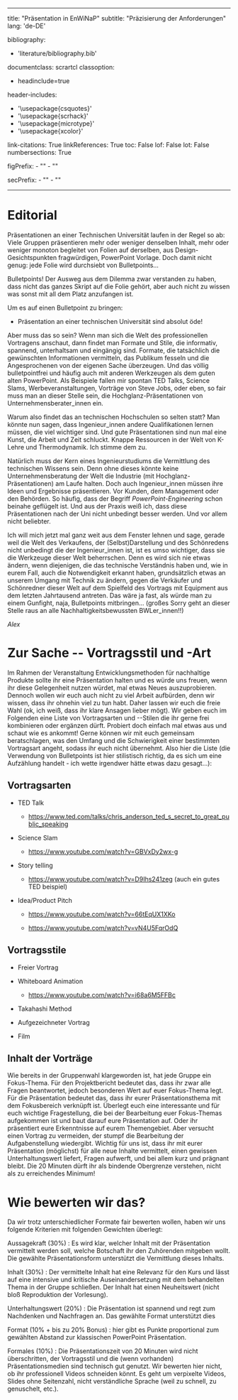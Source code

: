 
---
title: "Präsentation in EnWiNaP"
subtitle: "Präzisierung der Anforderungen"
lang: 'de-DE'

bibliography:
- 'literature/bibliography.bib'

documentclass: scrartcl
classoption:
- headinclude=true

header-includes:
- '\usepackage{csquotes}'
- '\usepackage{scrhack}'
- '\usepackage{microtype}'
- '\usepackage{xcolor}'

link-citations: True
linkReferences: True
toc: False
lof: False
lot: False
numbersections: True

figPrefix:
	  - ""
	  - ""
	
secPrefix:
	  - ""
	  - ""

---


# Editorial

Präsentationen an einer Technischen Universität laufen in der Regel so
ab: Viele Gruppen präsentieren mehr oder weniger denselben Inhalt, mehr
oder weniger monoton begleitet von Folien auf derselben, aus
Design-Gesichtspunkten fragwürdigen, PowerPoint Vorlage. Doch damit
nicht genug: jede Folie wird durchsiebt von Bulletpoints...

Bulletpoints! Der Ausweg aus dem Dilemma zwar verstanden zu haben, dass
nicht das ganzes Skript auf die Folie gehört, aber auch nicht zu wissen
was sonst mit all dem Platz anzufangen ist.

Um es auf einen Bulletpoint zu bringen:

-   Präsentation an einer technischen Universität sind absolut öde!

Aber muss das so sein? Wenn man sich die Welt des professionellen
Vortragens anschaut, dann findet man Formate und Stile, die informativ,
spannend, unterhaltsam und eingängig sind. Formate, die tatsächlich die
gewünschten Informationen vermitteln, das Publikum fesseln und die
Angesprochenen von der eigenen Sache überzeugen. Und das völlig
bulletpointfrei und häufig auch mit anderen Werkzeugen als dem guten
alten PowerPoint. Als Beispiele fallen mir spontan TED Talks, Science
Slams, Werbeveranstaltungen, Vorträge von Steve Jobs, oder eben, so fair
muss man an dieser Stelle sein, die Hochglanz-Präsentationen von
Unternehmensberater_innen ein.

Warum also findet das an technischen Hochschulen so selten statt? Man
könnte nun sagen, dass Ingenieur_innen andere Qualifikationen lernen
müssen, die viel wichtiger sind. Und gute Präsentationen sind nun mal
eine Kunst, die Arbeit und Zeit schluckt. Knappe Ressourcen in der Welt
von K-Lehre und Thermodynamik. Ich stimme dem zu.

Natürlich muss der Kern eines Ingenieurstudiums die Vermittlung des
technischen Wissens sein. Denn ohne dieses könnte keine
Unternehmensberatung der Welt die Industrie (mit
Hochglanz-Präsentationen) am Laufe halten. Doch auch Ingenieur_innen
müssen ihre Ideen und Ergebnisse präsentieren. Vor Kunden, dem
Management oder den Behörden. So häufig, dass der Begriff
*PowerPoint-Engineering* schon beinahe geflügelt ist. Und aus der Praxis
weiß ich, dass diese Präsentationen nach der Uni nicht unbedingt besser
werden. Und vor allem nicht beliebter.

Ich will mich jetzt mal ganz weit aus dem Fenster lehnen und sage,
gerade weil die Welt des Verkaufens, der (Selbst)Darstellung und des
Schönredens nicht unbedingt die der Ingenieur_innen ist, ist es umso
wichtiger, dass sie die Werkzeuge dieser Welt beherrschen. Denn es wird
sich nie etwas ändern, wenn diejenigen, die das technische Verständnis
haben und, wie in eurem Fall, auch die Notwendigkeit erkannt haben,
grundsätzlich etwas an unserem Umgang mit Technik zu ändern, gegen die
Verkäufer und Schönredner dieser Welt auf dem Spielfeld des Vortrags
mit Equipment aus dem letzten Jahrtausend antreten. Das wäre ja fast,
als würde man zu einem Gunfight, naja, Bulletpoints mitbringen...
(großes Sorry geht an dieser Stelle raus an alle
Nachhaltigkeitsbewussten BWLer_innen!!)

*Alex*

# Zur Sache -- Vortragsstil und -Art

Im Rahmen der Veranstaltung Entwicklungsmethoden für nachhaltige
Produkte sollte ihr eine Präsentation halten und es würde uns freuen,
wenn ihr diese Gelegenheit nutzen würdet, mal etwas Neues
auszuprobieren. Dennoch wollen wir euch auch nicht zu viel Arbeit
aufbürden, denn wir wissen, dass ihr ohnehin viel zu tun habt. Daher
lassen wir euch die freie Wahl (ok, ich weiß, dass ihr klare Ansagen
lieber mögt). Wir geben euch im Folgenden eine Liste von Vortragsarten
und --Stilen die ihr gerne frei kombinieren oder ergänzen dürft.
Probiert doch einfach mal etwas aus und schaut wie es ankommt! Gerne
können wir mit euch gemeinsam beratschlagen, was den Umfang und die
Schwierigkeit einer bestimmten Vortragsart angeht, sodass ihr euch nicht
übernehmt. Also hier die Liste (die Verwendung von Bulletpoints ist hier
stilistisch richtig, da es sich um eine Aufzählung handelt - ich wette
irgendwer hätte etwas dazu gesagt...):

## Vortragsarten

-   TED Talk

	-   <https://www.ted.com/talks/chris_anderson_ted_s_secret_to_great_public_speaking>

-   Science Slam

	-   <https://www.youtube.com/watch?v=GBVxDy2wx-g>

-   Story telling

	-   <https://www.youtube.com/watch?v=D9Ihs241zeg> (auch ein gutes
		TED beispiel)

-   Idea/Product Pitch

	-   https://www.youtube.com/watch?v=66tEqUX1XKo

	-   <https://www.youtube.com/watch?v=vN4U5FqrOdQ>

## Vortragsstile

-   Freier Vortrag

-   Whiteboard Animation

	-   <https://www.youtube.com/watch?v=i68a6M5FFBc>

-   Takahashi Method

-   Aufgezeichneter Vortrag

-   Film

## Inhalt der Vorträge

Wie bereits in der Gruppenwahl klargeworden ist, hat jede Gruppe ein
Fokus-Thema. Für den Projektbericht bedeutet das, dass ihr zwar alle
Fragen beantwortet, jedoch besonderen Wert auf euer Fokus-Thema legt.
Für die Präsentation bedeutet das, dass ihr eurer Präsentationsthema mit
dem Fokusbereich verknüpft ist. Überlegt euch eine interessante und für
euch wichtige Fragestellung, die bei der Bearbeitung euer Fokus-Themas
aufgekommen ist und baut darauf eure Präsentation auf. Oder ihr
präsentiert eure Erkenntnisse auf eurem Themengebiet. Aber versucht
einen Vortrag zu vermeiden, der stumpf die Bearbeitung der
Aufgabenstellung wiedergibt. Wichtig für uns ist, dass ihr mit eurer
Präsentation (möglichst) für alle neue Inhalte vermittelt, einen
gewissen Unterhaltungswert liefert, Fragen aufwerft, und bei allem kurz
und prägnant bleibt. Die 20 Minuten dürft ihr als bindende Obergrenze
verstehen, nicht als zu erreichendes Minimum!

# Wie bewerten wir das?

Da wir trotz unterschiedlicher Formate fair bewerten wollen, haben wir
uns folgende Kriterien mit folgenden Gewichten überlegt:

Aussagekraft (30%)
:	Es wird klar, welcher Inhalt mit der
Präsentation vermittelt werden soll, welche Botschaft ihr den Zuhörenden
mitgeben wollt. Die gewählte Präsentationsform unterstützt die
Vermittlung dieses Inhalts.

Inhalt (30%)
:	Der vermittelte Inhalt hat eine Relevanz für den
Kurs und lässt auf eine intensive und kritische Auseinandersetzung mit
dem behandelten Thema in der Gruppe schließen. Der Inhalt hat einen
Neuheitswert (nicht bloß Reproduktion der Vorlesung).

Unterhaltungswert (20%)
:	Die Präsentation ist spannend und regt
zum Nachdenken und Nachfragen an. Das gewählte Format unterstützt dies

Format (10% + bis zu 20% Bonus)
:	 hier gibt es Punkte proportional
zum gewählten Abstand zur klassischen PowerPoint Präsentation.

Formales (10%)
:	Die Präsentationszeit von 20 Minuten wird nicht
überschritten, der Vortragsstil und die (wenn vorhanden)
Präsentationsmedien sind technisch gut genutzt. Wir bewerten hier nicht,
ob ihr professionell Videos schneiden könnt. Es geht um verpixelte
Videos, Slides ohne Seitenzahl, nicht verständliche Sprache (weil zu
schnell, zu genuschelt, etc.).